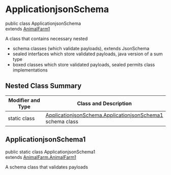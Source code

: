 # ApplicationjsonSchema
public class ApplicationjsonSchema<br>
extends [AnimalFarm1](../../../../../components/schemas/AnimalFarm.md#animalfarm)

A class that contains necessary nested
- schema classes (which validate payloads), extends JsonSchema
- sealed interfaces which store validated payloads, java version of a sum type
- boxed classes which store validated payloads, sealed permits class implementations

## Nested Class Summary
| Modifier and Type | Class and Description |
| ----------------- | ---------------------- |
| static class | [ApplicationjsonSchema.ApplicationjsonSchema1](#applicationjsonschema1)<br> schema class |

## ApplicationjsonSchema1
public static class ApplicationjsonSchema1<br>
extends [AnimalFarm.AnimalFarm1](../../../../../components/schemas/AnimalFarm.md#animalfarm1)

A schema class that validates payloads
